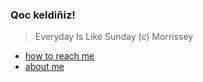 ### Qoc keldiñiz!
 > Everyday Is Like Sunday
 > (c) Morrissey

- [how to reach me](https://arpanetus.com/contact.html)
- [about me](https://arpanetus.com/about.html)

